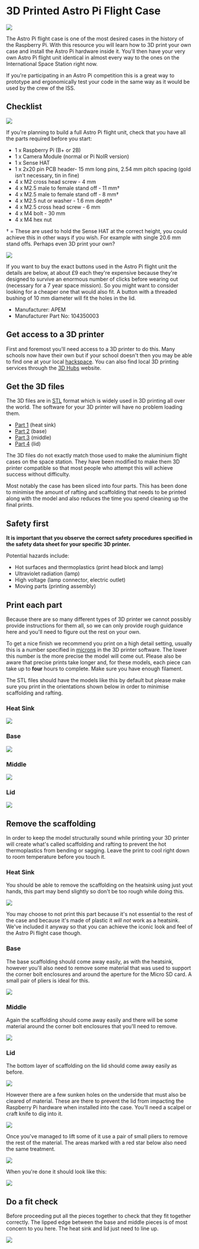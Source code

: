 # 3D Printed Astro Pi Flight Case

![](cover.png)

The Astro Pi flight case is one of the most desired cases in the history of the Raspberry Pi. With this resource you will learn how to 3D print your own case and install the Astro Pi hardware inside it. You'll then have your very own Astro Pi flight unit identical in almost every way to the ones on the International Space Station right now.

If you're participating in an Astro Pi competition this is a great way to prototype and ergonomically test your code in the same way as it would be used by the crew of the ISS.

## Checklist

![](images/fittings.png)

If you're planning to build a full Astro Pi flight unit, check that you have all the parts required before you start:

- 1 x Raspberry Pi (B+ or 2B)
- 1 x Camera Module (normal or Pi NoIR version)
- 1 x Sense HAT
- 1 x 2x20 pin PCB header- 15 mm long pins, 2.54 mm pitch spacing (gold isn't necessary, tin in fine)
- 4 x M2 cross head screw - 4 mm
- 4 x M2.5 male to female stand off - 11 mm†
- 4 x M2.5 male to female stand off - 8 mm†
- 4 x M2.5 nut or washer - 1.6 mm depth†
- 4 x M2.5 cross head screw - 6 mm
- 4 x M4 bolt - 30 mm
- 4 x M4 hex nut

† = These are used to hold the Sense HAT at the correct height, you could achieve this in other ways if you wish. For example with single 20.6 mm stand offs. Perhaps even 3D print your own?

![](images/apem.jpg)

If you want to buy the exact buttons used in the Astro Pi flight unit the details are below, at about £9 each they're expensive because they're designed to survive an enormous number of clicks before wearing out (necessary for a 7 year space mission). So you might want to consider looking for a cheaper one that would also fit. A button with a threaded bushing of 10 mm diameter will fit the holes in the lid.

- Manufacturer: APEM
- Manufacturer Part No: 104350003

## Get access to a 3D printer

First and foremost you'll need access to a 3D printer to do this. Many schools now have their own but if your school doesn't then you may be able to find one at your local [hackspace](http://www.hackspace.org.uk/wiki/Main_Page). You can also find local 3D printing services through the [3D Hubs](https://www.3dhubs.com/) website.

## Get the 3D files

The 3D files are in [STL](https://en.wikipedia.org/wiki/STL_%28file_format%29) format which is widely used in 3D printing all over the world. The software for your 3D printer will have no problem loading them.

- [Part 1](https://github.com/raspberrypilearning/3d-printed-astro-pi-flight-case/raw/master/STL/Astro_Pi_Enclosure_3D_PRINT_SECTION_1%20V1.STL) (heat sink)
- [Part 2](https://github.com/raspberrypilearning/3d-printed-astro-pi-flight-case/raw/master/STL/Astro_Pi_Enclosure_3D_PRINT_SECTION_2%20V1.STL) (base)
- [Part 3](https://github.com/raspberrypilearning/3d-printed-astro-pi-flight-case/raw/master/STL/Astro_Pi_Enclosure_3D_PRINT_SECTION_3%20V1.STL) (middle)
- [Part 4](https://github.com/raspberrypilearning/3d-printed-astro-pi-flight-case/raw/master/STL/Astro_Pi_Enclosure_3D_PRINT_SECTION_4%20V1.STL) (lid)

The 3D files do not exactly match those used to make the aluminium flight cases on the space station. They have been modified to make them 3D printer compatible so that most people who attempt this will achieve success without difficulty.

Most notably the case has been sliced into four parts. This has been done to minimise the amount of rafting and scaffolding that needs to be printed along with the model and also reduces the time you spend cleaning up the final prints.

## Safety first

**It is important that you observe the correct safety procedures specified in the safety data sheet for your specific 3D printer.**

Potential hazards include:

- Hot surfaces and thermoplastics (print head block and lamp)
- Ultraviolet radiation (lamp)
- High voltage (lamp connector, electric outlet)
- Moving parts (printing assembly)

## Print each part

Because there are so many different types of 3D printer we cannot possibly provide instructions for them all, so we can only provide rough guidance here and you'll need to figure out the rest on your own.

To get a nice finish we recommend you print on a high detail setting, usually this is a number specified in [microns](https://en.wikipedia.org/wiki/Micrometre) in the 3D printer software. The lower this number is the more precise the model will come out. Please also be aware that precise prints take longer and, for these models, each piece can take up to **four** hours to complete. Make sure you have enough filament.

The STL files should have the models like this by default but please make sure you print in the orientations shown below in order to minimise scaffolding and rafting. 

### Heat Sink

![](images/raw_print_heatsink.png)

### Base

![](images/raw_print_base.png)

### Middle

![](images/raw_print_middle.png)

### Lid

![](images/raw_print_lid.png)

## Remove the scaffolding

In order to keep the model structurally sound while printing your 3D printer will create what's called scaffolding and rafting to prevent the hot thermoplastics from bending or sagging. Leave the print to cool right down to room temperature before you touch it.

### Heat Sink

You should be able to remove the scaffolding on the heatsink using just yout hands, this part may bend slightly so don't be too rough while doing this.

![](images/scaff_heatsink.png)

You may choose to not print this part because it's not essential to the rest of the case and because it's made of plastic it *will not* work as a heatsink. We've included it anyway so that you can achieve the iconic look and feel of the Astro Pi flight case though.

### Base

The base scaffolding should come away easily, as with the heatsink, however you'll also need to remove some material that was used to support the corner bolt enclosures and around the aperture for the Micro SD card. A small pair of pliers is ideal for this.

![](images/scaff_base.png)

### Middle

Again the scaffolding should come away easily and there will be some material around the corner bolt enclosures that you'll need to remove.

![](images/scaff_middle.png)

### Lid

The bottom layer of scaffolding on the lid should come away easily as before.

![](images/scaff_lid1.png)

However there are a few sunken holes on the underside that must also be cleared of material. These are there to prevent the lid from impacting the Raspberry Pi hardware when installed into the case. You'll need a scalpel or craft knife to dig into it.

![](images/scaff_lid2.png)

Once you've managed to lift some of it use a pair of small pliers to remove the rest of the material. The areas marked with a red star below also need the same treatment.

![](images/scaff_lid3.png)

When you're done it should look like this:

![](images/scaff_lid4.png)

## Do a fit check

Before proceeding put all the pieces together to check that they fit together correctly. The lipped edge between the base and middle pieces is of most concern to you here. The heat sink and lid just need to line up.

![](images/fit_check.png)

